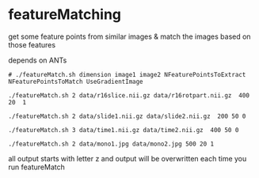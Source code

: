 featureMatching
===============


get some feature points from similar images &amp; match the images based on those features


depends on ANTs

`# ./featureMatch.sh dimension image1 image2 NFeaturePointsToExtract NFeaturePointsToMatch UseGradientImage `

`./featureMatch.sh 2 data/r16slice.nii.gz data/r16rotpart.nii.gz  400 20  1 `

`./featureMatch.sh 2 data/slide1.nii.gz data/slide2.nii.gz  200 50 0 `

`./featureMatch.sh 3 data/time1.nii.gz data/time2.nii.gz  400 50 0 `

`./featureMatch.sh 2 data/mono1.jpg data/mono2.jpg 500 20 1 `

all output starts with letter z and output will be overwritten each time you run featureMatch

